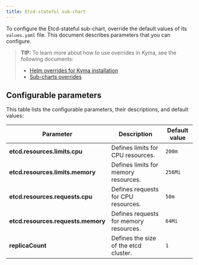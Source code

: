 ```yaml
---
title: Etcd-stateful sub-chart
---
```


To configure the Etcd-stateful sub-chart, override the default values of its `values.yaml` file. This document describes parameters that you can configure.

>**TIP:** To learn more about how to use overrides in Kyma, see the following documents:
>* [Helm overrides for Kyma installation](/root/kyma/#configuration-helm-overrides-for-kyma-installation)
>* [Sub-charts overrides](/root/kyma/#configuration-helm-overrides-for-kyma-installation-sub-chart-overrides)

## Configurable parameters

This table lists the configurable parameters, their descriptions, and default values:

| Parameter | Description | Default value |
|-----------|-------------|---------------|
| **etcd.resources.limits.cpu** | Defines limits for CPU resources. | `200m` |
| **etcd.resources.limits.memory** | Defines limits for memory resources. | `256Mi` |
| **etcd.resources.requests.cpu** | Defines requests for CPU resources. | `50m` |
| **etcd.resources.requests.memory** | Defines requests for memory resources. | `64Mi` |
| **replicaCount** | Defines the size of the etcd cluster. | `1` |
